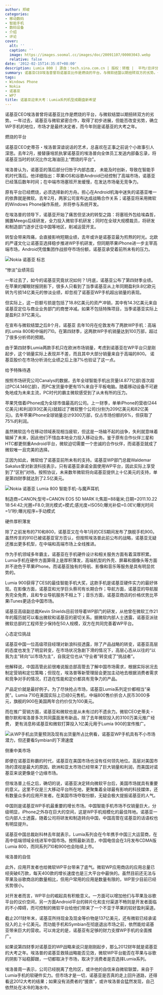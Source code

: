 ```yaml
---
author: 郑峻
categories:
- 移动数码
- 智能手机
- 数码设备
- 介绍
- 评论
cover:
  alt: ''
  caption: ''
  image: https://images.soomal.cc/images/doc/20091107/00003043.webp
  relative: false
date: '2012-02-15T14:35:07+08:00'
description: Lumia 800 | 源自：tech.sina.com.cn | 版权：转载 |  平均/总评分：06.00/18
summary: 诺基亚CEO埃洛普曾将诺基亚比作是燃烧的平台，与微软结盟以期扭转双方的劣势。一年过去，诺基亚与微软紧密合作，取得了初步进展，但能否改变劣势，确立WP手机的地位，市场才是最终决定者。目前，苹果iPhone进一步主宰高端市场，Android凭借集团作战掠夺市场份额，诺基亚承受着前所未有的压力……
tags:
- Windows Phone
- Nokia
- 诺基亚
- WP7
title: 诺基亚迎来大考：Lumia系列机型成翻盘新希望
---
```


诺基亚CEO埃洛普曾将诺基亚比作是燃烧的平台，与微软结盟以期扭转双方的劣势。一年过去，诺基亚与微软紧密合作，取得了初步进展，但能否改变劣势，确立WP手机的地位，市场才是最终决定者，而今年则是诺基亚的大考之年。



燃烧的平台



诺基亚CEO史蒂芬・埃洛普深谙说话的艺术，总喜欢在正事之前说个小故事引人深思。去年2月，接替康培凯执掌诺基亚的埃洛普向全体员工发送内部备忘录，将诺基亚当时的状况比作北海油田上“燃烧的平台”。



埃洛普认为，诺基亚的落后部分归咎于内部态度， 未能及时创新，导致在智能手机时代落后。他详细指出：苹果iOS和谷歌Android已经控制了高端市场，诺基亚已经落后数年时间；在中端市场塞班开发缓慢，在发达市场毫无竞争力。



原有平台已经燃烧，必须选择新的方舟。担心在Android机海中迷失的诺基亚唯一的依靠就是微软。去年2月，两家公司宣布达成战略合作关系；诺基亚将采用微软的Windows Phone操作系统，并将参与系统开发。



在埃洛普的领导下，诺基亚开始了痛苦但坚决的转型之路：将塞班外包给埃森哲，搁置Meego后续研发，全力投入微软手机研发；同时在全球大规模裁员，将研发和制造部门逐步迁往中国等地区，削减运营开支。



转型会带来阵痛，会直接影响短期业绩，去年或许是诺基亚最为煎熬的时光。北欧的严谨文化让诺基亚选择稳步推进WP手机研发，但同期苹果iPhone进一步主宰高端市场，Android凭借集团作战掠夺市场份额，诺基亚承受着前所未有的压力。



![Nokia 诺基亚 标志](https://images.soomal.cc/images/doc/20091107/00003043.webp)



“惨淡”业绩背后



一年过去了，如今的诺基亚究竟状况如何？1月底，诺基亚公布了第四财季业绩。在苹果的耀眼财报阴影下，很多人只看到了当季诺基亚从上年同期盈利9.8亿欧元转为亏损14亿美元的惨淡业绩，却忽视了诺基亚WP手机超出销量的表现。



但实际上，这一巨额亏损是包括了18.8亿美元的资产冲销，其中有14.3亿美元来自诺基亚定位与商业业务部门的商誉冲减。如果不包括特殊项目，当季诺基亚实际上是盈利2.97亿美元。



在宣布与微软结盟之后8个月，诺基亚 去年10月在伦敦发布了两款WP手机：高端的Lumia 800和中端的710。在第四财季，这两款WP手机销量达到100万部，超过了很多分析师的预期。



由于第四财季Lumia两款手机只在欧洲市场销量，考虑到诺基亚在WP平台只是刚起步，这个销量实际上表现并不差，而且其中大部分销量来自于高端的800。 诺基亚股价在市场分析消化业绩之后上涨7%也验证了这一点。



给予特殊待遇



按照市场研究公司Canalys的数据，去年全球智能手机出货量(4.877亿部)首次超过PC(4.146亿部)，而PC发货量中更有15%来自于平板电脑。随着移动设备不可避免地成为未来主流，PC时代的霸主微软感受到了从未有所的压力。



苹果凭借着iPhone成为全球市值最高的公司。上一财季，单单iPhone的营收(244亿美元)和利润(93亿美元)就超过了微软整个公司(分别为209亿美元和82亿美元)。去年苹果iPhone全球销量总计9300万部，仅占市场份额的6%，但获取了75%的利润。



虽然微软迄今在移动领域表现相当疲软，但这是一场输不起的战争，失利就意味着输掉了未来，因此他们不惜血本地全力投入移动业务。鉴于原有合作伙伴三星和HTC都更侧重Android平台，微软迫切需要一个忠诚的合作伙伴，而诺基亚就成了微软唯一且完美的选择。



正因为如此，微软给了诺基亚前所未有的支持。诺基亚WP部门总裁Waldemar Sakalus曾对新浪科技表示，只有诺基亚承诺全面使用WP平台，因此实际上享受到了”区别”对待。按照协议，未来数年微软将向诺基亚提供上十亿美元的支持，单是第四财季就达到了2.5亿美元。



![Nokia 诺基亚 Lumia 800 智能手机-与魔声耳机](https://images.soomal.cc/images/doc/20111026/00014439.webp)

制造商=CANON;型号=CANON EOS 5D MARK II;焦距=88毫米;日期=2011.10.22 18:54:42;光圈=F8.0;测光模式=模式;感光度=ISO50;曝光补偿=0.0EV;曝光时间=1/1秒;曝光程序=手动模式



硬件厚积薄发



除了之前发布的710和800，诺基亚又在今年1月的CES期间发布了旗舰手机900。虽然传言的910已被诺基亚官方否认，但按照埃洛普此前公布的战略，诺基亚无疑还推出更多机型，在中端和高端市场上全线推进。



作为手机领域多年霸主，诺基亚在手机硬件设计和相关服务方面有着深厚积累。Lumia手机在硬件方面算得上是厚积薄发，高端机型的外壳、屏幕和摄像头等方面并不逊色于苹果iPhone。而诺基亚独有的导航、影像和音乐等服务是具有明显优势的。



Lumia 900获得了CES的最佳智能手机大奖，这款手机是诺基亚硬件实力的最好体现。在影像方面，诺基亚和光学巨头蔡司有长期合作；导航方面，诺基亚的导航服务完全免费，且和专业导航服务不相上下；音乐方面，诺基亚商店的价格优势比苹果iTunes更适合中国市场。



诺基亚高级副总裁Kevin Shields目前领导着WP部门的研发，从他曾在微软工作21年的履历就可以看出微软和诺基亚的密切关系。据微软内部人士透露，诺基亚派驻微软总部的工程师至少保持在50人规模，双方在共同完善着WP平台。



心态定位挑战



诺基亚中国一位高级项目经理对新浪科技透露，除了产品战略的转变，诺基亚高层的态度也发生了明显转变，在市场状况急剧下滑的情况下，高层心态从以往的“以我为主”转向“以市场为主”，自我定位也从“守业者”转变成了“挑战者”。



他解释说，中国高管此前很难说服总部高管去了解中国市场需求，根据实际状况去制定营销和定位策略；但现在，埃洛普等新管理层会更加主动地去根据消费者需求和竞争对手的情况，打造在性能和定价都具有竞争力的产品。



产品定价就是最好例子。为了尽快抢占市场，诺基亚Lumia系列定价都相当“亲民”。Lumia 710在美国实际上已经0元售机，中端800售价折合人民币3000多元，旗舰的900在美国两年合约价仅为100美元。



而在推广营销方面，诺基亚和微软也是从未有过的不遗余力。微软CEO史蒂夫・鲍尔默和埃洛普多次共同露面发布新品，除了去年微软投入的3100万美元推广经费， 更有消息称诺基亚和微软打算投入1亿美元用于Lumia 900的宣传推广。



![从WP手机出货量预测及现有出货量所占比例看，诺基亚WP手机具有不小市场潜力，但还要看Symbian的下滑速度](https://images.soomal.cc/images/doc/20120130/00016360.webp)



侧重中美市场



即便在诺基亚称霸的时代，诺基亚在美国市场也没有任何领先地位。高层对美国市场的漠视是最大的原因，欧洲和亚太市场已经带来了巨大销量和利润，而美国对诺基亚来说更像是个边缘市场。



但埃洛普上任之后，确切的说，诺基亚决定转向微软平台后，美国市场就具有重要的意义。这里不仅是三大移动平台所在地，更聚集着全球最有影响的科技媒体，还有数量众多的应用开发者。在美国市场夺取份额，无疑会极大提振诺基亚的人气。



中国则是诺基亚WP手机最重要的增长市场。中国智能手机市场不仅销量巨大，分级明显，iPhone之外存在巨大的空间，这是WP手机规模化的最佳阵地。诺基亚一位内部人士透露，随着公司将研发和制造转向中国，中国高管在诺基亚的话语权也有明显提升。



诺基亚中国总裁赵科林去年就表示，Lumia系列会在今年携手中国三大运营商，在高中低端领域全线进军中国市场。按照最新消息，中国电信会在3月发布CDMA版Lumia 800，而同系列710和900也会陆续上市。



埃洛普的自信



此外，应用开发者也给微软WP平台带来了底气。微软WP应用商店的应用总量已经突破6万款，每天400款的增长速度也是三大平台中最快的。虽然目前还无法与苹果及谷歌商店的数量相比，但用户常用的应用是数量有限的，WP至少目前已经劣势很小。



对开发者而言，WP平台的崛起具有积极意义。一方面可以增加他们与苹果及谷歌平台的议价空间，另一方面Android平台的碎片化和支付渠道不畅则是开发者面临的不小障碍，而可控制的微软平台给他们带来了一个不亚于苹果的较好盈利渠道。



截止2011财年末，诺基亚所持现金及现金等价物是137亿美元，还有微软已经承诺投入的上十亿美元。而功能手机和Symbian在彻底退出市场之前，依然能给诺基亚带来巨大的营收。可以肯定的是，诺基亚有足够的财力支撑WP手机的全面推广。



如果说第四财季对诺基亚的WP战略来说只是刚刚起步，那么2012财年就是诺基亚的大考之年。埃洛普的诺基亚救赎战略能否见效，微软WP平台能否在苹果与谷歌的阴影下站稳脚跟，一切都取决于市场，取决于消费者是否选择Lumia系列。



埃洛普周一表示，公司已经脱离了危险区，或许他的自信来自微软联盟，来自于Lumia手机的软硬件实力。但市场才是一切，诺基亚是否真的走上回升道路，还得看这2012大考的结果；如果没有消费者的“援救”，或许埃洛普会猛然发现，自己依然处在冰冷的海水中。